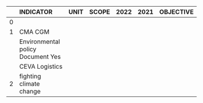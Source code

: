 |    | INDICATOR                         | UNIT   | SCOPE   | 2022   | 2021   | OBJECTIVE   |
|---:|:----------------------------------|:-------|:--------|:-------|:-------|:------------|
|  0 |                                   |        |         |        |        |             |
|  1 | CMA CGM                           |        |         |        |        |             |
|    | Environmental policy Document Yes |        |         |        |        |             |
|    | CEVA Logistics                    |        |         |        |        |             |
|  2 | fighting climate change           |        |         |        |        |             |